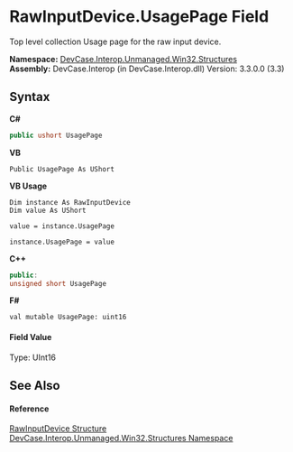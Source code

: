 # RawInputDevice.UsagePage Field
 

Top level collection Usage page for the raw input device.

**Namespace:**&nbsp;<a href="N_DevCase_Interop_Unmanaged_Win32_Structures">DevCase.Interop.Unmanaged.Win32.Structures</a><br />**Assembly:**&nbsp;DevCase.Interop (in DevCase.Interop.dll) Version: 3.3.0.0 (3.3)

## Syntax

**C#**<br />
``` C#
public ushort UsagePage
```

**VB**<br />
``` VB
Public UsagePage As UShort
```

**VB Usage**<br />
``` VB Usage
Dim instance As RawInputDevice
Dim value As UShort

value = instance.UsagePage

instance.UsagePage = value
```

**C++**<br />
``` C++
public:
unsigned short UsagePage
```

**F#**<br />
``` F#
val mutable UsagePage: uint16
```


#### Field Value
Type: UInt16

## See Also


#### Reference
<a href="T_DevCase_Interop_Unmanaged_Win32_Structures_RawInputDevice">RawInputDevice Structure</a><br /><a href="N_DevCase_Interop_Unmanaged_Win32_Structures">DevCase.Interop.Unmanaged.Win32.Structures Namespace</a><br />